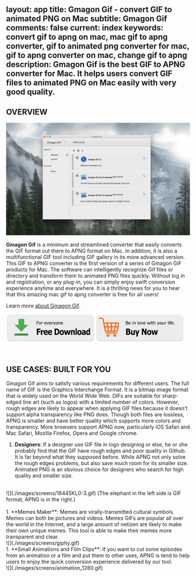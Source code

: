 layout: app
title: Gmagon Gif - convert GIF to animated PNG on Mac 
subtitle: Gmagon Gif
comments: false
current: index
keywords: convert gif to apng on mac, mac gif to apng converter, gif to animated png converter for mac, gif to apng converter on mac, change gif to apng
description: Gmagon Gif is the best GIF to APNG converter for Mac. It helps users convert GIF files to animated PNG on Mac easily with very good quality. 
---


## OVERVIEW

![](./images/screens/gmagonif_intro.gif)

**Gmagon Gif** is a minimum and streamlined converter that easily converts the GIF format out there to APNG format on Mac. In addition, it is also a multifunctional GIF tool including GIF gallery in its more advanced version. This GIF to APNG converter is the first version of a series of Gmagon GIF products for Mac. The software can intelligently recognize Gif files or directory and transform them to animated PNG files quickly. Without log in and registration, or any plug-in, you can simply enjoy swift conversion experience anytime and everywhere. It is a thrilling news for you to hear that this amazing mac gif to apng converter is free for all users!

Learn more [about Gmagon Gif](./features.html).

[![](../../../asset/images/free-download.png)](./download.html) [![](../../../asset/images/buy-now.png)](./buy.html)



<br>

## USE CASES: BUILT FOR YOU
 Gmagon Gif aims to satisfy various requirements for different users. The full name of GIF is the Graphics Interchange Format. It is a bitmap image format that is widely used on the World Wide Web. GIFs are suitable for sharp-edged line art (such as logos) with a limited number of colors. However, rough edges are likely to appear when applying GIF files because it doesn't support alpha transparency like PNG does. Though both files are lossless, APNG is smaller and have better quality which supports more colors and transparency. More browsers support APNG now, particularly iOS Safari and Mac Safari, Mozilla Firefox, Opera and Google chrome.

1. **Designers**: If a designer use GIF file in logo designing or else, he or she probably find that the GIF have rough edges and poor quality in Github. It is far beyond what they supposed before. While APNG not only solve the rough edges problems, but also save much room for its smaller size. Animated PNG is an obvious choice for designers who search for high quality and smaller size. 
<br>
![](./images/screens/16445KL0-3.gif)
(The elephant in the left side is GIF format, APNG is in the right.)
<br>
<br>
1. **Memes Maker**: Memes are virally-transmitted cultural symbols. Memes can both be pictures and videos. Memes GIFs are popular all over the world in the Internet, and a large amount of netizen are likely to make their own unique memes. This tool is able to make their memes more transparent and clear.                                            
<br>
![](./images/screens/giphy.gif)
<br>
1. **Small Animations and Film Clips**: If you want to cut some episodes from an animation or a film and put them to other uses, APNG is tend to help users to enjoy the quick conversion experience delivered by our tool.
<br>
![](./images/screens/animation_1280.gif)
<br>

